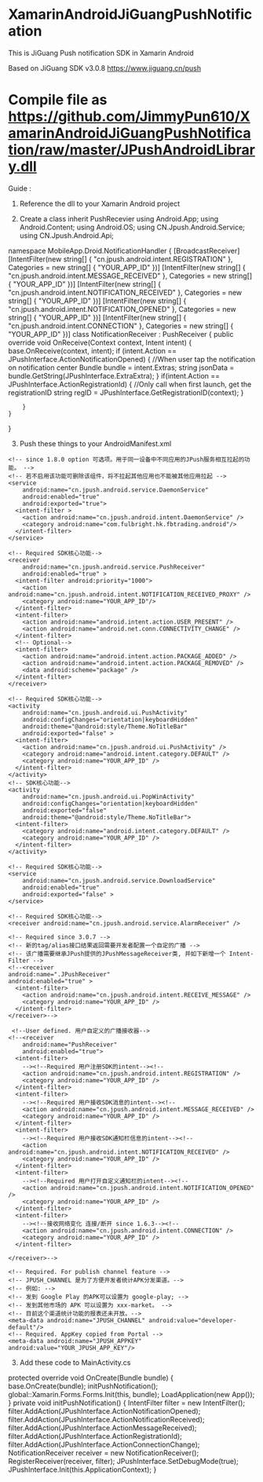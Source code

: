 # XamarinAndroidJiGuangPushNotification
This is JiGuang Push notification SDK in Xamarin Android

Based on JiGuang SDK v3.0.8
https://www.jiguang.cn/push

Compile file as
https://github.com/JimmyPun610/XamarinAndroidJiGuangPushNotification/raw/master/JPushAndroidLibrary.dll
==============================================================================================================================
Guide : 
1. Reference the dll to your Xamarin Android project

2. Create a class inherit PushRecevier
using Android.App;
using Android.Content;
using Android.OS;
using CN.Jpush.Android.Service;
using CN.Jpush.Android.Api;

namespace MobileApp.Droid.NotificationHandler
{
    [BroadcastReceiver]
    [IntentFilter(new string[] { "cn.jpush.android.intent.REGISTRATION" }, Categories = new string[] { "YOUR_APP_ID" })]
    [IntentFilter(new string[] { "cn.jpush.android.intent.MESSAGE_RECEIVED" }, Categories = new string[] { "YOUR_APP_ID" })]
    [IntentFilter(new string[] { "cn.jpush.android.intent.NOTIFICATION_RECEIVED" }, Categories = new string[] { "YOUR_APP_ID" })]
    [IntentFilter(new string[] { "cn.jpush.android.intent.NOTIFICATION_OPENED" }, Categories = new string[] { "YOUR_APP_ID" })]
    [IntentFilter(new string[] { "cn.jpush.android.intent.CONNECTION" }, Categories = new string[] { "YOUR_APP_ID" })]
    class NotificationReceiver : PushReceiver
    {
        public override void OnReceive(Context context, Intent intent)
        {
			      base.OnReceive(context, intent);
            if (intent.Action == JPushInterface.ActionNotificationOpened)
            {
                //When user tap the notification on notification center
                Bundle bundle = intent.Extras;
                string jsonData = bundle.GetString(JPushInterface.ExtraExtra);
            }
            if(intent.Action == JPushInterface.ActionRegistrationId)
            {
                //Only call when first launch, get the registrationID
                string regID = JPushInterface.GetRegistrationID(context);
            }
       
        }
    }
}

3. Push these things to your AndroidManifest.xml

  <uses-permission android:name="android.permission.INTERNET" />
  <uses-permission android:name="android.permission.ACCESS_NETWORK_STATE" />
  <!--JPush Required-->
  <permission
    android:name="YOUR_APP_ID.permission.JPUSH_MESSAGE"
    android:protectionLevel="signature" />
  <uses-permission android:name="com.fulbright.hk.fbtrading.android.permission.JPUSH_MESSAGE" />
  <uses-permission android:name="android.permission.RECEIVE_USER_PRESENT" />
  <uses-permission android:name="android.permission.INTERNET" />
  <uses-permission android:name="android.permission.WAKE_LOCK" />
  <uses-permission android:name="android.permission.READ_PHONE_STATE" />
  <uses-permission android:name="android.permission.WRITE_EXTERNAL_STORAGE" />
  <uses-permission android:name="android.permission.READ_EXTERNAL_STORAGE" />
  <uses-permission android:name="android.permission.VIBRATE" />
  <uses-permission android:name="android.permission.MOUNT_UNMOUNT_FILESYSTEMS" />
  <uses-permission android:name="android.permission.ACCESS_NETWORK_STATE" />
  <uses-permission android:name="android.permission.WRITE_SETTINGS" />
  <uses-permission android:name="android.permission.ACCESS_WIFI_STATE" />
    <application android:label="MobileApp.Android" android:icon="@drawable/icon">
   <!-- Required SDK 核心功能-->
    <!-- 可配置android:process参数将PushService放在其他进程中 -->
    <service
        android:name="cn.jpush.android.service.PushService"
        android:enabled="true"
        android:exported="false" >
      <intent-filter>
        <action android:name="cn.jpush.android.intent.REGISTER" />
        <action android:name="cn.jpush.android.intent.REPORT" />
        <action android:name="cn.jpush.android.intent.PushService" />
        <action android:name="cn.jpush.android.intent.PUSH_TIME" />
      </intent-filter>
    </service>

    <!-- since 1.8.0 option 可选项。用于同一设备中不同应用的JPush服务相互拉起的功能。 -->
    <!-- 若不启用该功能可删除该组件，将不拉起其他应用也不能被其他应用拉起 -->
    <service
        android:name="cn.jpush.android.service.DaemonService"
        android:enabled="true"
        android:exported="true">
      <intent-filter >
        <action android:name="cn.jpush.android.intent.DaemonService" />
        <category android:name="com.fulbright.hk.fbtrading.android"/>
      </intent-filter>
    </service>

    <!-- Required SDK核心功能-->
    <receiver
        android:name="cn.jpush.android.service.PushReceiver"
        android:enabled="true" >
      <intent-filter android:priority="1000">
        <action android:name="cn.jpush.android.intent.NOTIFICATION_RECEIVED_PROXY" />
        <category android:name="YOUR_APP_ID"/>
      </intent-filter>
      <intent-filter>
        <action android:name="android.intent.action.USER_PRESENT" />
        <action android:name="android.net.conn.CONNECTIVITY_CHANGE" />
      </intent-filter>
      <!-- Optional--> 
      <intent-filter>
        <action android:name="android.intent.action.PACKAGE_ADDED" />
        <action android:name="android.intent.action.PACKAGE_REMOVED" />
        <data android:scheme="package" />
      </intent-filter>
    </receiver>

    <!-- Required SDK核心功能-->
    <activity
        android:name="cn.jpush.android.ui.PushActivity"
        android:configChanges="orientation|keyboardHidden"
        android:theme="@android:style/Theme.NoTitleBar"
        android:exported="false" >
      <intent-filter>
        <action android:name="cn.jpush.android.ui.PushActivity" />
        <category android:name="android.intent.category.DEFAULT" />
        <category android:name="YOUR_APP_ID" />
      </intent-filter>
    </activity>
    <!-- SDK核心功能-->
    <activity
        android:name="cn.jpush.android.ui.PopWinActivity"
        android:configChanges="orientation|keyboardHidden"
        android:exported="false"
        android:theme="@android:style/Theme.NoTitleBar">
      <intent-filter>
        <category android:name="android.intent.category.DEFAULT" />
        <category android:name="YOUR_APP_ID" />
      </intent-filter>
    </activity>

    <!-- Required SDK核心功能-->
    <service
        android:name="cn.jpush.android.service.DownloadService"
        android:enabled="true"
        android:exported="false" >
    </service>

    <!-- Required SDK核心功能-->
    <receiver android:name="cn.jpush.android.service.AlarmReceiver" />

    <!-- Required since 3.0.7 -->
    <!-- 新的tag/alias接口结果返回需要开发者配置一个自定的广播 -->
    <!-- 该广播需要继承JPush提供的JPushMessageReceiver类, 并如下新增一个 Intent-Filter -->
    <!--<receiver
    android:name=".JPushReceiver"
    android:enabled="true" >
      <intent-filter>
        <action android:name="cn.jpush.android.intent.RECEIVE_MESSAGE" />
        <category android:name="YOUR_APP_ID" />
      </intent-filter>
    </receiver>-->

     <!--User defined. 用户自定义的广播接收器-->
    <!--<receiver
        android:name="PushReceiver"
        android:enabled="true">
      <intent-filter>
        --><!--Required 用户注册SDK的intent--><!--
        <action android:name="cn.jpush.android.intent.REGISTRATION" />
        <category android:name="YOUR_APP_ID" />
      </intent-filter>
      <intent-filter>
        --><!--Required 用户接收SDK消息的intent--><!--
        <action android:name="cn.jpush.android.intent.MESSAGE_RECEIVED" />
        <category android:name="YOUR_APP_ID" />
      </intent-filter>
      <intent-filter>
        --><!--Required 用户接收SDK通知栏信息的intent--><!--
        <action android:name="cn.jpush.android.intent.NOTIFICATION_RECEIVED" />
        <category android:name="YOUR_APP_ID" />
      </intent-filter>
      <intent-filter>
        --><!--Required 用户打开自定义通知栏的intent--><!--
        <action android:name="cn.jpush.android.intent.NOTIFICATION_OPENED" />
        <category android:name="YOUR_APP_ID" />
      </intent-filter>
      <intent-filter>
        --><!--接收网络变化 连接/断开 since 1.6.3--><!--
        <action android:name="cn.jpush.android.intent.CONNECTION" />
        <category android:name="YOUR_APP_ID" />
      </intent-filter>

    </receiver>-->

    <!-- Required. For publish channel feature -->
    <!-- JPUSH_CHANNEL 是为了方便开发者统计APK分发渠道。-->
    <!-- 例如: -->
    <!-- 发到 Google Play 的APK可以设置为 google-play; -->
    <!-- 发到其他市场的 APK 可以设置为 xxx-market。 -->
    <!-- 目前这个渠道统计功能的报表还未开放。-->
    <meta-data android:name="JPUSH_CHANNEL" android:value="developer-default"/>
    <!-- Required. AppKey copied from Portal -->
    <meta-data android:name="JPUSH_APPKEY" android:value="YOUR_JPUSH_APP_KEY"/>
  </application>
  
3. Add these code to MainActivity.cs

  protected override void OnCreate(Bundle bundle)
        {  
            base.OnCreate(bundle);
            initPushNotification();
            global::Xamarin.Forms.Forms.Init(this, bundle);
            LoadApplication(new App());
        }
    private void initPushNotification()
        {
            IntentFilter filter = new IntentFilter();
            filter.AddAction(JPushInterface.ActionNotificationOpened);
            filter.AddAction(JPushInterface.ActionNotificationReceived);
            filter.AddAction(JPushInterface.ActionMessageReceived);
            filter.AddAction(JPushInterface.ActionRegistrationId);
            filter.AddAction(JPushInterface.ActionConnectionChange);
            NotificationReceiver receiver = new NotificationReceiver();
            RegisterReceiver(receiver, filter);
            JPushInterface.SetDebugMode(true);
            JPushInterface.Init(this.ApplicationContext);
        }
